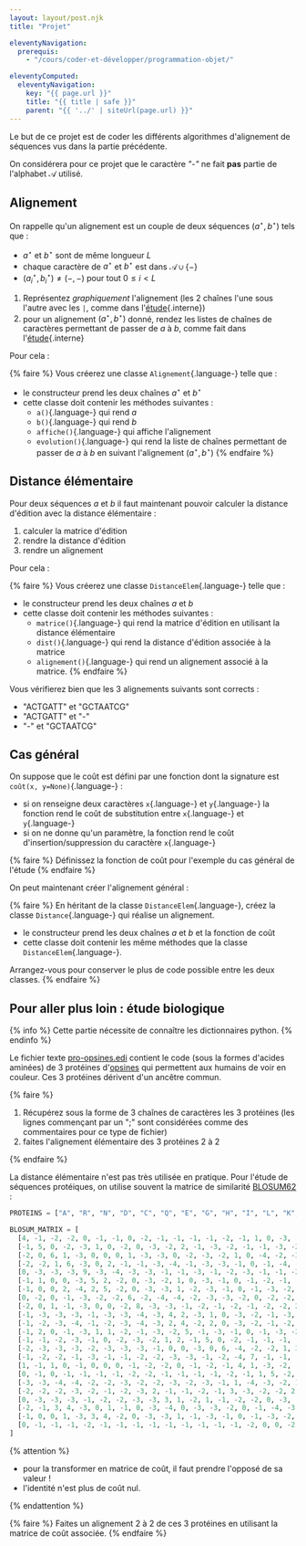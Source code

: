 ```yaml
---
layout: layout/post.njk
title: "Projet"

eleventyNavigation:
  prerequis:
    - "/cours/coder-et-développer/programmation-objet/"

eleventyComputed:
  eleventyNavigation:
    key: "{{ page.url }}"
    title: "{{ title | safe }}"
    parent: "{{ '../' | siteUrl(page.url) }}"
---
```


Le but de ce projet est de coder les différents algorithmes d'alignement de séquences vus dans la partie précédente.

On considérera pour ce projet que le caractère _"-"_ ne fait **pas** partie de l'alphabet $\mathcal{A}$ utilisé.

## Alignement

On rappelle qu'un alignement est un couple de deux séquences $(a^\star, b^\star)$ tels que :

- $a^\star$ et $b^\star$ sont de même longueur $L$
- chaque caractère de $a^\star$ et $b^\star$ est dans $\mathcal{A} \cup \{ - \}$
- $(a^\star_i, b^\star_i) \neq (-,-)$ pour tout $0 \leq i < L$

1. Représentez _graphiquement_ l'alignement (les 2 chaînes l'une sous l'autre avec les `|`, comme dans l'[étude](../étude/#distance-entre-chaines-){.interne})
2. pour un alignement $(a^\star, b^\star)$ donné, rendez les listes de chaînes de caractères permettant de passer de $a$ à $b$, comme fait dans l'[étude](../étude/#évolution-dune-séquence-en-lautre){.interne}

Pour cela :

{% faire %}
Vous créerez une classe `Alignement`{.language-} telle que :

- le constructeur prend les deux chaînes $a^\star$ et $b^\star$
- cette classe doit contenir les méthodes suivantes :
  - `a()`{.language-} qui rend $a$
  - `b()`{.language-} qui rend $b$
  - `affiche()`{.language-} qui affiche l'alignement
  - `evolution()`{.language-} qui rend la liste de chaînes permettant de passer de $a$ à $b$ en suivant l'alignement $(a^\star, b^\star)$
    {% endfaire %}

## Distance élémentaire

Pour deux séquences $a$ et $b$ il faut maintenant pouvoir calculer la distance d'édition avec la distance élémentaire :

1. calculer la matrice d'édition
2. rendre la distance d'édition
3. rendre un alignement

Pour cela :

{% faire %}
Vous créerez une classe `DistanceElem`{.language-} telle que :

- le constructeur prend les deux chaînes $a$ et $b$
- cette classe doit contenir les méthodes suivantes :
  - `matrice()`{.language-} qui rend la matrice d'édition en utilisant la distance élémentaire
  - `dist()`{.language-} qui rend la distance d'édition associée à la matrice
  - `alignement()`{.language-} qui rend un alignement associé à la matrice.
    {% endfaire %}

Vous vérifierez bien que les 3 alignements suivants sont corrects :

- "ACTGATT" et "GCTAATCG"
- "ACTGATT" et "-"
- "-" et "GCTAATCG"

## Cas général

On suppose que le coût est défini par une fonction dont la signature est `coût(x, y=None)`{.language-} :

- si on renseigne deux caractères `x`{.language-} et `y`{.language-} la fonction rend le coût de substitution entre `x`{.language-} et `y`{.language-}
- si on ne donne qu'un paramètre, la fonction rend le coût d'insertion/suppression du caractère `x`{.language-}

{% faire %}
Définissez la fonction de coût pour l'exemple du cas général de l'étude
{% endfaire %}

On peut maintenant créer l'alignement général :

{% faire %}
En héritant de la classe `DistanceElem`{.language-}, créez la classe `Distance`{.language-} qui réalise un alignement.

- le constructeur prend les deux chaînes $a$ et $b$ et la fonction de coût
- cette classe doit contenir les même méthodes que la classe `DistanceElem`{.language-}.

Arrangez-vous pour conserver le plus de code possible entre les deux classes.
{% endfaire %}

## Pour aller plus loin : étude biologique

{% info %}
Cette partie nécessite de connaître les dictionnaires python.
{% endinfo %}

Le fichier texte [pro-opsines.edi](./pro-opsines.edi) contient le code (sous la formes d'acides aminées) de 3 protéines d'[opsines](https://fr.wikipedia.org/wiki/Opsine) qui permettent aux humains de voir en couleur. Ces 3 protéines dérivent d'un ancêtre commun.

{% faire %}

1. Récupérez sous la forme de 3 chaînes de caractères les 3 protéines (les lignes commençant par un ";" sont considérées comme des commentaires pour ce type de fichier)
2. faites l'alignement élémentaire des 3 protéines 2 à 2

{% endfaire %}

La distance élémentaire n'est pas très utilisée en pratique. Pour l'étude de séquences protéiques, on utilise souvent la matrice de similarité [BLOSUM62](https://en.wikipedia.org/wiki/BLOSUM) :

```python
PROTEINS = ["A", "R", "N", "D", "C", "Q", "E", "G", "H", "I", "L", "K", "M", "F", "P", "S", "T", "W", "Y", "V", "B", "Z", "X"]

BLOSUM_MATRIX = [
  [4, -1, -2, -2, 0, -1, -1, 0, -2, -1, -1, -1, -1, -2, -1, 1, 0, -3, -2, 0, -2, -1, 0],
  [-1, 5, 0, -2, -3, 1, 0, -2, 0, -3, -2, 2, -1, -3, -2, -1, -1, -3, -2, -3, -1, 0, -1],
  [-2, 0, 6, 1, -3, 0, 0, 0, 1, -3, -3, 0, -2, -3, -2, 1, 0, -4, -2, -3, 3, 0, -1],
  [-2, -2, 1, 6, -3, 0, 2, -1, -1, -3, -4, -1, -3, -3, -1, 0, -1, -4, -3, -3, 4, 1, -1],
  [0, -3, -3, -3, 9, -3, -4, -3, -3, -1, -1, -3, -1, -2, -3, -1, -1, -2, -2, -1, -3, -3, -2],
  [-1, 1, 0, 0, -3, 5, 2, -2, 0, -3, -2, 1, 0, -3, -1, 0, -1, -2, -1, -2, 0, 3, -1],
  [-1, 0, 0, 2, -4, 2, 5, -2, 0, -3, -3, 1, -2, -3, -1, 0, -1, -3, -2, -2, 1, 4, -1],
  [0, -2, 0, -1, -3, -2, -2, 6, -2, -4, -4, -2, -3, -3, -2, 0, -2, -2, -3, -3, -1, -2, -1],
  [-2, 0, 1, -1, -3, 0, 0, -2, 8, -3, -3, -1, -2, -1, -2, -1, -2, -2, 2, -3, 0, 0, -1],
  [-1, -3, -3, -3, -1, -3, -3, -4, -3, 4, 2, -3, 1, 0, -3, -2, -1, -3, -1, 3, -3, -3, -1],
  [-1, -2, -3, -4, -1, -2, -3, -4, -3, 2, 4, -2, 2, 0, -3, -2, -1, -2, -1, 1, -4, -3, -1],
  [-1, 2, 0, -1, -3, 1, 1, -2, -1, -3, -2, 5, -1, -3, -1, 0, -1, -3, -2, -2, 0, 1, -1],
  [-1, -1, -2, -3, -1, 0, -2, -3, -2, 1, 2, -1, 5, 0, -2, -1, -1, -1, -1, 1, -3, -1, -1],
  [-2, -3, -3, -3, -2, -3, -3, -3, -1, 0, 0, -3, 0, 6, -4, -2, -2, 1, 3, -1, -3, -3, -1],
  [-1, -2, -2, -1, -3, -1, -1, -2, -2, -3, -3, -1, -2, -4, 7, -1, -1, -4, -3, -2, -2, -1, -2],
  [1, -1, 1, 0, -1, 0, 0, 0, -1, -2, -2, 0, -1, -2, -1, 4, 1, -3, -2, -2, 0, 0, 0],
  [0, -1, 0, -1, -1, -1, -1, -2, -2, -1, -1, -1, -1, -2, -1, 1, 5, -2, -2, 0, -1, -1, 0],
  [-3, -3, -4, -4, -2, -2, -3, -2, -2, -3, -2, -3, -1, 1, -4, -3, -2, 11, 2, -3, -4, -3, -2],
  [-2, -2, -2, -3, -2, -1, -2, -3, 2, -1, -1, -2, -1, 3, -3, -2, -2, 2, 7, -1, -3, -2, -1],
  [0, -3, -3, -3, -1, -2, -2, -3, -3, 3, 1, -2, 1, -1, -2, -2, 0, -3, -1, 4, -3, -2, -1],
  [-2, -1, 3, 4, -3, 0, 1, -1, 0, -3, -4, 0, -3, -3, -2, 0, -1, -4, -3, -3, 4, 1, -1],
  [-1, 0, 0, 1, -3, 3, 4, -2, 0, -3, -3, 1, -1, -3, -1, 0, -1, -3, -2, -2, 1, 4, -1],
  [0, -1, -1, -1, -2, -1, -1, -1, -1, -1, -1, -1, -1, -1, -2, 0, 0, -2, -1, -1, -1, -1, -1]
]
```

{% attention %}

- pour la transformer en matrice de coût, il faut prendre l'opposé de sa valeur !
- l'identité n'est plus de coût nul.

{% endattention %}

{% faire %}
Faites un alignement 2 à 2 de ces 3 protéines en utilisant la matrice de coût associée.
{% endfaire %}
